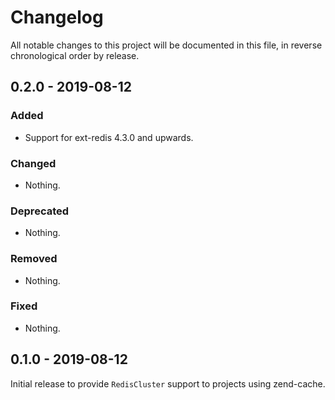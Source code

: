 # Changelog

All notable changes to this project will be documented in this file, in reverse chronological order by release.

## 0.2.0 - 2019-08-12

### Added

- Support for ext-redis 4.3.0 and upwards.

### Changed

- Nothing.

### Deprecated

- Nothing.

### Removed

- Nothing.

### Fixed

- Nothing.

## 0.1.0 - 2019-08-12

Initial release to provide `RedisCluster` support to projects using zend-cache.
